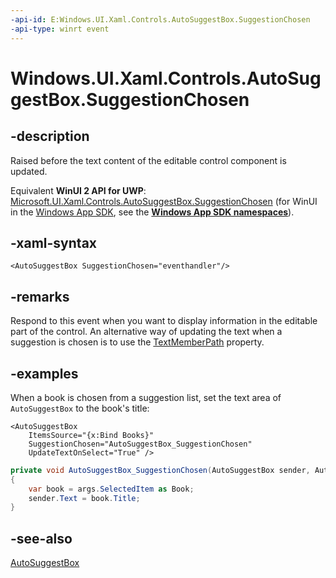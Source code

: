 ```yaml
---
-api-id: E:Windows.UI.Xaml.Controls.AutoSuggestBox.SuggestionChosen
-api-type: winrt event
---
```


<!-- Event syntax
public event Windows.Foundation.TypedEventHandler SuggestionChosen<Windows.UI.Xaml.Controls.AutoSuggestBox,  Windows.UI.Xaml.Controls.AutoSuggestBoxSuggestionChosenEventArgs>
-->

# Windows.UI.Xaml.Controls.AutoSuggestBox.SuggestionChosen

## -description
Raised before the text content of the editable control component is updated.

Equivalent **WinUI 2 API for UWP**: [Microsoft.UI.Xaml.Controls.AutoSuggestBox.SuggestionChosen](/windows/winui/api/microsoft.ui.xaml.controls.autosuggestbox.suggestionchosen) (for WinUI in the [Windows App SDK](/windows/apps/windows-app-sdk/), see the **[Windows App SDK namespaces](/windows/windows-app-sdk/api/winrt/)**).

## -xaml-syntax
```xaml
<AutoSuggestBox SuggestionChosen="eventhandler"/>
```


## -remarks
Respond to this event when you want to display information in the editable part of the control. An alternative way of updating the text when a suggestion is chosen is to use the [TextMemberPath](autosuggestbox_textmemberpath.md) property.

## -examples
When a book is chosen from a suggestion list, set the text area of `AutoSuggestBox` to the book's title:

```xaml
<AutoSuggestBox  
    ItemsSource="{x:Bind Books}"
    SuggestionChosen="AutoSuggestBox_SuggestionChosen" 
    UpdateTextOnSelect="True" />
```

```cs
private void AutoSuggestBox_SuggestionChosen(AutoSuggestBox sender, AutoSuggestBoxSuggestionChosenEventArgs args)
{
    var book = args.SelectedItem as Book;
    sender.Text = book.Title;
}
```

## -see-also
[AutoSuggestBox](autosuggestbox.md)
